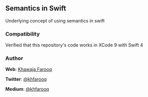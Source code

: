## Semantics in Swift
Underlying concept of using semantics in swift

### Compatibility
Verified that this repository's code works in XCode 9 with Swift 4

### Author
**Web**: [Khawaja Farooq](http://khawajafarooq.github.io)

**Twitter**: [@khfarooq](https://twitter.com/khfarooq)

**Medium**: [@khfarooq](https://medium.com/@khfarooq)
